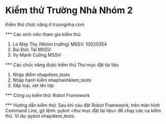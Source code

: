 Kiểm thử Trường Nhà Nhóm 2
============

Kiểm thử chức năng ở truongnha.com

*** Các sinh viên tham gia kiểm thử:

1. Lò May Thy (Nhóm trưởng)   MSSV: 10020354
2. Bùi Đức Tài                MSSV:
3. Vy Mạnh Cường              MSSV:

*** Các chức năng được kiểm thử     Thư mục đặt tài liệu
1. Nhập điểm                        nhapdiem_tests
2. Nhập hạnh kiểm                   nhaphanhkiem_tests
3. Xếp loại, xét lên lớp

*** Công cụ kiểm thử: Robot Framework

*** Hướng dẫn kiểm thử: Sau khi càu đặt Robot Framework, trên màn hình Command Line, gõ lệnh: pybot <thư mục đặt tài liệu> để chạy các ca kiểm thử. Ví dụ: pybot nhapdiem_tests.
